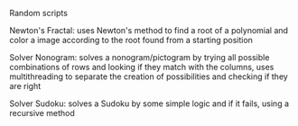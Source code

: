 Random scripts

Newton's Fractal: uses Newton's method to find a root of a polynomial and color a image according to the root found from a starting position

Solver Nonogram: solves a nonogram/pictogram by trying all possible combinations of rows and looking if they match with the columns, uses multithreading to separate the creation of possibilities and checking if they are right

Solver Sudoku: solves a Sudoku by some simple logic and if it fails, using a recursive method
